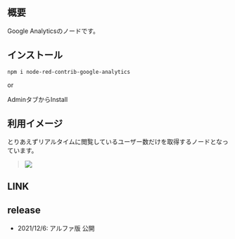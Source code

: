 

## 概要

Google Analyticsのノードです。

## インストール

```
npm i node-red-contrib-google-analytics
```

or

AdminタブからInstall

## 利用イメージ

とりあえずリアルタイムに閲覧しているユーザー数だけを取得するノードとなっています。

> ![](https://i.gyazo.com/5d9e1d4ed32fd89c7d6d7507e5aafe48.png)

## LINK

## release

* 2021/12/6: アルファ版 公開